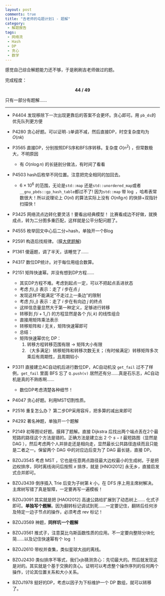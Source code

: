 ```yaml
---
layout: post
comments: true
title: "吉老师的屯题计划1 - 题解"
category:
 - 解题报告
tags:
 - 网络流
 - Hash
 - DP
 - 贪心
 - 数学
---
```


感觉自己综合解题能力还不够，于是刷刷吉老师做过的题。

完成程度：

<center>

<b>44 / 49</b>

</center>

只有一部分有题解……

---

- P4404 发现移除下一次出现更靠后的答案不会更坏。贪心即可。用 `pb_ds`的优先队列更方便

- P4280 贪心好题。可以证明`-1`单调不减，然后直接DP，时空复杂度均为 $O(nk)$
- P3565 直接DP，分别按照DFS序和BFS序转移。复杂度 $O(n^2)$ ，但常数极大，不明原因
  - 有 $O(n \log n)$ 的长链剖分做法，有时间了看看
- P4503 hash后枚举不同位置。注意把完全相同的加回去。
  -  $6 \times 10^6$ 的范围，无论是`std::map` 还是`std::unordered_map`或者`__gnu_pbds::gp_hash_table`都过不了! 因为`std::map` 带 $\log$ ，哈希表常数很大！所以说理论上 $O(nl)$ 的算法实际上没有 $O(nl\lg n)$ 的快排+双指针扫描快！
- P3425 网络流点边转化要灵活！要看出经典模型！ 比赛看成边不好做，就换成点，转为二分图多重匹配，这样就是公平分配问题了。
- P4555 枚举回文中心后二分+hash，单独开一个Blog
- P2591 构造后找规律。（膜[大佬题解](https://blog.csdn.net/Flaze_/article/details/52886497))
- P1361 傻逼题，调了半天，该睡觉了……
- P4317 数位DP统计。对于每位用组合数算。
- P2151 矩阵快速幂。并没有想到DP方程……
  - 其实DP方程不难。考虑到起点一定，可以不把起点丢进状态
  - 考虑 $f(i, j)$ 表示：走了 $i$ 步在点 $j$ 
  - 发现这样不能满足“不走过上一条边”的限制
  - 考虑 $f(i, j)$ 表示：走了 $i$ 步在有向边 $j$ 的终点
  - 这样信息量显然大于第一种定义，足够进行转移
  - 转移到 $f(i+1, j')$ 的方程显然是各个 $f(i, k)$ 的线性组合
  - 直接用矩阵乘法表示
  - 转移矩阵和 $i$ 无关，矩阵快速幂即可
  - 总结：
  - 矩阵快速幂优化 DP：
    1. 转移方程转移范围有限 $\to$ 矩阵大小有限
    2. （大多满足）转移矩阵和转移次数无关；（有时候满足）转移矩阵多次乘后有周期性，且周期较小
- P3311 直接建立AC自动机后进行数位DP，AC自动机没 `get_fail` 过不了样例，`get_fail` 里面 BFS 忘了 `Q.push(v)` 居然还有分……真是石乐志，AC自动机是真的不熟练啊……
  - 数位DP考虑清楚各种细节！
- P4047 贪心好题。利用MST切割性质。
- P2516 重复怎么办？ 第二步DP采用容斥，把多算的减出来即可
- P4292 著名神题，单独开一个题解
- P2149 初等图论好题。膜拜了题解。直接 Dijkstra 后找出两个端点丢在2个最短路的路径这个方法是错的。正确方法是建立出 2 个 $s-t$ 最短路图（显然是 DAG ），然后考虑两个人并排走还是相向走，显然最长公共路径连续而且只能是二者之一。保留两个 DAG 中的对应边后变为了 DAG 最长链，直接 DP。
- BZOJ3545 考虑 MST ，它也是任意两点路径最大边权最小的生成树。于是把边权排序，同时离线询问后按照 $x$ 排序，就是 \[HNOI2012\] 永无乡，直接启发式合并即可。
- BZOJ3439 倒序插入 Trie 后变为子树第 $k$ 小，在 DFS 序上用主席树解决。主席树写错了真是智障，一定要再写一遍模板！
- BZOJ3091 其实就是把 \[HAOI2012\] 高速公路给扩展到了动态树上…… 化式子即可。**单独写个题解**。因为翻转标记调试到死……一定要记住，翻转后任何涉及特定一边子节点的操作，必须考虑 $\text{rev}$ 标记！
- BZOJ3569 神题，**同样坑一个题解**
- BZOJ3561 推式子，注意莫比乌斯函数性质的应用。不一定要向整除分块化简……以及记住快速幂有个 $\log$ ！
- BZOJ2610 带权并查集，类似星球大战的离线。
- BZOJ2430 类似排序不等式，我们xjb猜测贪心：先切最大的。然后就发现这是对的。其实就是个基于交换的贪心。证明可以考虑整个操作序列的任何两个操作，讨论其位置关系和大小关系。
- BZOJ1978 挺好的DP，考虑以因子为下标维护一个 DP 数组，就可以转移了。
